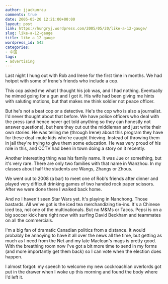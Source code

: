 ```yaml
---
author: jjackunrau
comments: true
date: 2005-05-20 12:21:00+00:00
layout: post
link: https://hungryj.wordpress.com/2005/05/20/like-a-12-gauge/
slug: like-a-12-gauge
title: like a 12 gauge
wordpress_id: 543
categories:
- 中国
tags:
- advertising
---
```


Last night I hung out with Rob and Irene for the first time in months.  We had hotpot with some of Irene's friends who include a cop.
  

  
This cop asked me what I thought his job was, and I had nothing.  Eventually he mimed going for a gun and I got it.  His wife had been giving me hints with saluting motions, but that makes me think soldier not peace officer.
  

  
But he's not a beat cop or a detective.  He's the cop who is also a journalist.  I'd never thought about that before.  We have police officers who deal with the press (and hence never get told anything so they can honestly not answer questions), but here they cut out the middleman and just write their own stories.  He was telling me (through Irene) about this program they have for these deaf-mute kids who're caught thieving.  Instead of throwing them in jail they're trying to give them some education.  He was very proud of his role in this, and CCTV had been in town doing a story on it recently.
  

  
Another interesting thing was his family name.  It was Jue or something, but it's very rare.  There are only two families with that name in Wanzhou.  In my classes about half the students are Wangs, Zhangs or Zhous. 
  

  
We went out to 2008 (a bar) to meet one of Rob's friends after dinner and played very difficult drinking games of two handed rock paper scissors.  After we were done there I walked back home.
  

  
And no I haven't seen Star Wars yet.  It's playing in Nanchong.  Those bastards.  All we've got is the iced tea merchandizing tie-ins.  It's a Chinese iced tea, not one of the multinationals.  But no M&Ms or Tacos.  Pepsi is on a big soccer kick here right now with surfing David Beckham and teammates on all the commercials.
  

  
I'm a big fan of dramatic Canadian politics from a distance.  It would probably be annoying to have it all over the news all the time, but getting as much as I need from the Net and my late Maclean's mags is pretty good.  With the breathing room now I've got a bit more time to send in my forms (and more importantly get them back) so I can vote when the election does happen.
  

  
I almost forgot: my speech to welcome my new cockroachian overlords got put in the drawer when I woke up this morning and found the body where I'd left it.
